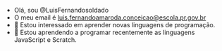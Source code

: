 - Olá, sou @LuisFernandosoldado
- O meu email é luis.fernandoamaroda.conceicao@escola.pr.gov.br
-  👀 Estou interessado em aprender novas linguagens de programação.
- 🌱 Estou aprendendo a programar recentemente as linguagens JavaScript e Scratch.
